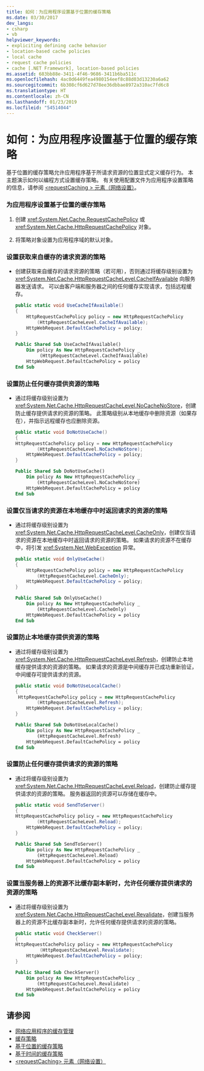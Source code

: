 ```yaml
---
title: 如何：为应用程序设置基于位置的缓存策略
ms.date: 03/30/2017
dev_langs:
- csharp
- vb
helpviewer_keywords:
- expliciting defining cache behavior
- location-based cache policies
- local cache
- request cache policies
- cache [.NET Framework], location-based policies
ms.assetid: 683bb88e-3411-4f46-9686-3411b6ba511c
ms.openlocfilehash: 4ac0d6449fea4980154eef8c88d03d13230a6a62
ms.sourcegitcommit: 6b308cf6d627d78ee36dbbae8972a310ac7fd6c8
ms.translationtype: HT
ms.contentlocale: zh-CN
ms.lasthandoff: 01/23/2019
ms.locfileid: "54514044"
---
```

# <a name="how-to-set-a-location-based-cache-policy-for-an-application"></a>如何：为应用程序设置基于位置的缓存策略
基于位置的缓存策略允许应用程序基于所请求资源的位置显式定义缓存行为。 本主题演示如何以编程方式设置缓存策略。 有关使用配置文件为应用程序设置策略的信息，请参阅 [ \<requestCaching > 元素（网络设置）](../../../docs/framework/configure-apps/file-schema/network/requestcaching-element-network-settings.md)。  
  
### <a name="to-set-a-location-based-cache-policy-for-an-application"></a>为应用程序设置基于位置的缓存策略  
  
1.  创建 <xref:System.Net.Cache.RequestCachePolicy> 或 <xref:System.Net.Cache.HttpRequestCachePolicy> 对象。  
  
2.  将策略对象设置为应用程序域的默认对象。  
  
### <a name="to-set-a-policy-that-takes-requested-resources-from-a-cache"></a>设置获取来自缓存的请求资源的策略  
  
-   创建获取来自缓存的请求资源的策略（若可用），否则通过将缓存级别设置为 <xref:System.Net.Cache.HttpRequestCacheLevel.CacheIfAvailable> 向服务器发送请求。 可以由客户端和服务器之间的任何缓存实现请求，包括远程缓存。  
  
    ```csharp  
    public static void UseCacheIfAvailable()  
    {  
        HttpRequestCachePolicy policy = new HttpRequestCachePolicy  
            (HttpRequestCacheLevel.CacheIfAvailable);  
        HttpWebRequest.DefaultCachePolicy = policy;  
    }  
    ```  
  
    ```vb  
    Public Shared Sub UseCacheIfAvailable()  
        Dim policy As New HttpRequestCachePolicy _  
             (HttpRequestCacheLevel.CacheIfAvailable)  
        HttpWebRequest.DefaultCachePolicy = policy  
    End Sub  
    ```  
  
### <a name="to-set-a-policy-that-prevents-any-cache-from-supplying-resources"></a>设置防止任何缓存提供资源的策略  
  
-   通过将缓存级别设置为 <xref:System.Net.Cache.HttpRequestCacheLevel.NoCacheNoStore>，创建防止缓存提供请求的资源的策略。 此策略级别从本地缓存中删除资源（如果存在），并指示远程缓存也应删除资源。  
  
    ```csharp  
    public static void DoNotUseCache()  
    {  
    HttpRequestCachePolicy policy = new HttpRequestCachePolicy   
            (HttpRequestCacheLevel.NoCacheNoStore);  
        HttpWebRequest.DefaultCachePolicy = policy;  
    }  
    ```  
  
    ```vb  
    Public Shared Sub DoNotUseCache()  
        Dim policy As New HttpRequestCachePolicy _  
            (HttpRequestCacheLevel.NoCacheNoStore)  
        HttpWebRequest.DefaultCachePolicy = policy  
    End Sub  
    ```  
  
### <a name="to-set-a-policy-that-returns-requested-resources-only-if-they-are-in-the-local-cache"></a>设置仅当请求的资源在本地缓存中时返回请求的资源的策略  
  
-   通过将缓存级别设置为 <xref:System.Net.Cache.HttpRequestCacheLevel.CacheOnly>，创建仅当请求的资源在本地缓存中时返回请求的资源的策略。 如果请求的资源不在缓存中，将引发 <xref:System.Net.WebException> 异常。  
  
    ```csharp  
    public static void OnlyUseCache()  
    {  
        HttpRequestCachePolicy policy = new HttpRequestCachePolicy   
            (HttpRequestCacheLevel.CacheOnly);  
        HttpWebRequest.DefaultCachePolicy = policy;  
    }  
    ```  
  
    ```vb  
    Public Shared Sub OnlyUseCache()  
        Dim policy As New HttpRequestCachePolicy _  
            (HttpRequestCacheLevel.CacheOnly)  
        HttpWebRequest.DefaultCachePolicy = policy  
    End Sub  
    ```  
  
### <a name="to-set-a-policy-that-prevents-the-local-cache-from-supplying-resources"></a>设置防止本地缓存提供资源的策略  
  
-   通过将缓存级别设置为 <xref:System.Net.Cache.HttpRequestCacheLevel.Refresh>，创建防止本地缓存提供请求的资源的策略。 如果请求的资源是中间缓存并已成功重新验证，中间缓存可提供请求的资源。  
  
    ```csharp  
    public static void DoNotUseLocalCache()  
    {  
     HttpRequestCachePolicy policy = new HttpRequestCachePolicy   
            (HttpRequestCacheLevel.Refresh);  
        HttpWebRequest.DefaultCachePolicy = policy;  
    }  
    ```  
  
    ```vb  
    Public Shared Sub DoNotUseLocalCache()  
        Dim policy As New HttpRequestCachePolicy _  
            (HttpRequestCacheLevel.Refresh)  
        HttpWebRequest.DefaultCachePolicy = policy  
    End Sub  
    ```  
  
### <a name="to-set-a-policy-that-prevents-any-cache-from-supplying-requested-resources"></a>设置防止任何缓存提供请求的资源的策略  
  
-   通过将缓存级别设置为 <xref:System.Net.Cache.HttpRequestCacheLevel.Reload>，创建防止缓存提供请求的资源的策略。 服务器返回的资源可以存储在缓存中。  
  
    ```csharp  
    public static void SendToServer()  
    {  
    HttpRequestCachePolicy policy = new HttpRequestCachePolicy   
            (HttpRequestCacheLevel.Reload);  
        HttpWebRequest.DefaultCachePolicy = policy;  
    }  
    ```  
  
    ```vb  
    Public Shared Sub SendToServer()  
        Dim policy As New HttpRequestCachePolicy _  
            (HttpRequestCacheLevel.Reload)  
        HttpWebRequest.DefaultCachePolicy = policy  
    End Sub  
    ```  
  
### <a name="to-set-a-policy-that-allows-any-cache-to-supply-requested-resources-if-the-resource-on-the-server-is-not-newer-than-the-cached-copy"></a>设置当服务器上的资源不比缓存副本新时，允许任何缓存提供请求的资源的策略  
  
-   通过将缓存级别设置为 <xref:System.Net.Cache.HttpRequestCacheLevel.Revalidate>，创建当服务器上的资源不比缓存副本新时，允许任何缓存提供请求的资源的策略。  
  
    ```csharp  
    public static void CheckServer()  
    {  
    HttpRequestCachePolicy policy = new HttpRequestCachePolicy  
             (HttpRequestCacheLevel.Revalidate);  
        HttpWebRequest.DefaultCachePolicy = policy;  
    }  
    ```  
  
    ```vb  
    Public Shared Sub CheckServer()  
        Dim policy As New HttpRequestCachePolicy _  
            (HttpRequestCacheLevel.Revalidate)  
        HttpWebRequest.DefaultCachePolicy = policy  
    End Sub  
    ```  
  
## <a name="see-also"></a>请参阅
- [网络应用程序的缓存管理](../../../docs/framework/network-programming/cache-management-for-network-applications.md)
- [缓存策略](../../../docs/framework/network-programming/cache-policy.md)
- [基于位置的缓存策略](../../../docs/framework/network-programming/location-based-cache-policies.md)
- [基于时间的缓存策略](../../../docs/framework/network-programming/time-based-cache-policies.md)
- [\<requestCaching> 元素（网络设置）](../../../docs/framework/configure-apps/file-schema/network/requestcaching-element-network-settings.md)
